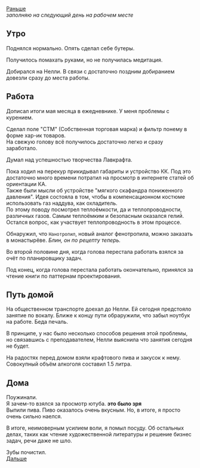 [Раньше](2020.06.01.md)  
*заполняю на следующий день на рабочем месте*
## Утро
Поднялся нормально. Опять сделал себе бутеры.

Получилось помахать руками, но не получилась медитация.

Добирался на Нелли. В связи с достаточно поздним добиранием довезли сразу до места работы.
## Работа
Дописал итоги мая месяца в ежедневнике. У меня проблемы с курением.

Сделал поле "СТМ" (Собственная торговая марка) и фильтр понему в форме хар-ик товаров.  
На свежую голову всё получилось достаточно легко и сразу заработало.

Думал над успешностью творчества Лавкрафта.

Пока ходил на перекур прикидывал габариты и устройство КК. Под это достаточно много времени потратил на просмотр в интернете статей об ориентации КА.  
Также были мысли об устройстве "мягкого скафандра пониженного давления". Идея состояла в том, чтобы в компенсационном костюме использовать газ наддува, как охладитель.  
По этому поводу посмотрел теплоёмкости, да и теплопроводности, различных газов. Самым теплоёмким и безопасным оказался гелий.  
Остался вопрос, как участвует теплопроводность в этом процессе.

Обнаружил, что `Нанотропил`, новый аналог фенотропила, можно заказать в монастырёве. *Блин, он по рецепту теперь.*

Во второй половине дня, когда голова перестала работать взялся за очёт по планировщику задач.

Под конец, когда голова перестала работать окончательно, принялся за чтение книги по паттернам проектирования.
## Путь домой
На общественном транспорте доехал до Нелли. Ей сегодня предстояло занятие по вокалу. Ближе к концу пути обраружили, что забыл ноутбук на работе. Беда печаль.  

В принципе, у нас было несколько способов решения этой проблемы, но связавшись с преподавателем, Нелли выяснила что занятия сегодня не будет.

На радостях перед домом взяли крафтового пива и закусок к нему. Совокупный объём алкоголя составил 1.5 литра.
## Дома
Поужинали.  
Я зачем-то взялся за просмотр ютуба. **это было зря**  
Выпили пива. Пиво оказалось очень вкусным. Но, в итоге, я просто очень сильно наелся.

В итоге, неимоверным усилием воли, я помыл посуду. Об остальных делах, таких как чтение художественной литературы и решение бизнес задач, речи даже не шло.

Зубы почистил.  
[Дальше](2020.06.03.md)